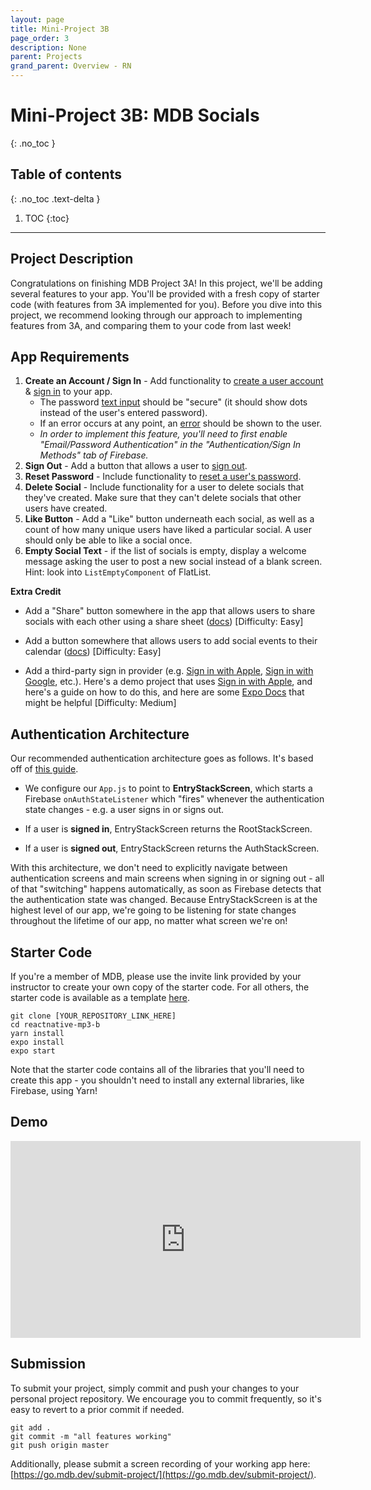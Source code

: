 ```yaml
---
layout: page
title: Mini-Project 3B
page_order: 3
description: None
parent: Projects
grand_parent: Overview - RN
---
```


# Mini-Project 3B: MDB Socials
{: .no_toc }

## Table of contents
{: .no_toc .text-delta }

1. TOC
{:toc}

---


## Project Description

Congratulations on finishing MDB Project 3A! In this project, we'll be adding several features to your app. You'll be provided with a fresh copy of starter code (with features from 3A implemented for you). Before you dive into this project, we recommend looking through our approach to implementing features from 3A, and comparing them to your code from last week!

## App Requirements

1. **Create an Account / Sign In** - Add functionality to [create a user account](https://firebase.google.com/docs/auth/web/password-auth#create_a_password-based_account) & [sign in](https://firebase.google.com/docs/auth/web/password-auth#sign_in_a_user_with_an_email_address_and_password) to your app.
    - The password [text input](https://callstack.github.io/react-native-paper/text-input.html) should be "secure" (it should show dots instead of the user's entered password).
    - If an error occurs at any point, an [error](https://callstack.github.io/react-native-paper/snackbar.html) should be shown to the user.
    - *In order to implement this feature, you'll need to first enable "Email/Password Authentication" in the "Authentication/Sign In Methods" tab of Firebase.*
2. **Sign Out** - Add a button that allows a user to [sign out](https://firebase.google.com/docs/auth/web/password-auth#next_steps).
3. **Reset Password** - Include functionality to [reset a user's password](https://firebase.google.com/docs/auth/web/manage-users#send_a_password_reset_email).
4. **Delete Social** - Include functionality for a user to delete socials that they've created. Make sure that they can't delete socials that other users have created.
5. **Like Button** - Add a "Like" button underneath each social, as well as a count of how many unique users have liked a particular social. A user should only be able to like a social once.
6. **Empty Social Text** - if the list of socials is empty, display a welcome message asking the user to post a new social instead of a blank screen. Hint: look into `ListEmptyComponent` of FlatList.



**Extra Credit**

- Add a "Share" button somewhere in the app that allows users to share socials with each other using a share sheet ([docs](https://docs.expo.io/versions/latest/react-native/share/)) [Difficulty: Easy]

- Add a button somewhere that allows users to add social events to their calendar ([docs](https://docs.expo.io/versions/v40.0.0/sdk/calendar/)) [Difficulty: Easy]

- Add a third-party sign in provider (e.g. [Sign in with Apple](https://docs.expo.io/versions/v40.0.0/sdk/apple-authentication/), [Sign in with Google](https://docs.expo.io/versions/latest/sdk/google-sign-in/), etc.). Here's a demo project that uses [Sign in with Apple](https://github.com/shomilj/feeds-react-native/blob/master/screens/AuthStack/AuthScreen/AuthScreen.main.tsx), and here's a guide on how to do this, and here are some [Expo Docs](https://docs.expo.io/guides/using-firebase/#listening-for-authentication) that might be helpful [Difficulty: Medium]

  

## Authentication Architecture

Our recommended authentication architecture goes as follows. It's based off of [this guide](https://rnfirebase.io/auth/usage).

- We configure our `App.js` to point to **EntryStackScreen**, which starts a Firebase `onAuthStateListener` which "fires" whenever the authentication state changes - e.g. a user signs in or signs out.

- If a user is **signed in**, EntryStackScreen returns the RootStackScreen.
- If a user is **signed out**, EntryStackScreen returns the AuthStackScreen.

With this architecture, we don't need to explicitly navigate between authentication screens and main screens when signing in or signing out - all of that "switching" happens automatically, as soon as Firebase detects that the authentication state was changed. Because EntryStackScreen is at the highest level of our app, we're going to be listening for state changes throughout the lifetime of our app, no matter what screen we're on!


## Starter Code

If you're a member of MDB, please use the invite link provided by your instructor to create your own copy of the starter code. For all others, the starter code is available as a template [here](https://github.com/mdbdev/reactnative-mp3-b).

```
git clone [YOUR_REPOSITORY_LINK_HERE]
cd reactnative-mp3-b
yarn install
expo install
expo start
```

Note that the starter code contains all of the libraries that you'll need to create this app - you shouldn't need to install any external libraries, like Firebase, using Yarn!

## Demo

<iframe width="560" height="315" src="https://www.youtube.com/embed/le9b3lNkFRY" frameborder="0" allow="accelerometer; clipboard-write; encrypted-media; gyroscope; picture-in-picture" allowfullscreen></iframe>

## Submission

To submit your project, simply commit and push your changes to your personal project repository. We encourage you to commit frequently, so it's easy to revert to a prior commit if needed.

```
git add .
git commit -m "all features working"
git push origin master
```

Additionally, please submit a screen recording of your working app here: [https://go.mdb.dev/submit-project/](https://go.mdb.dev/submit-project/).

